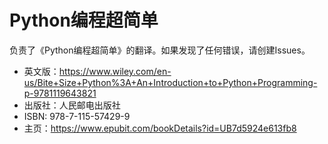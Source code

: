 # Python编程超简单

负责了《Python编程超简单》的翻译。如果发现了任何错误，请创建Issues。

* 英文版：https://www.wiley.com/en-us/Bite+Size+Python%3A+An+Introduction+to+Python+Programming-p-9781119643821
* 出版社：人民邮电出版社
* ISBN: 978-7-115-57429-9
* 主页：https://www.epubit.com/bookDetails?id=UB7d5924e613fb8
